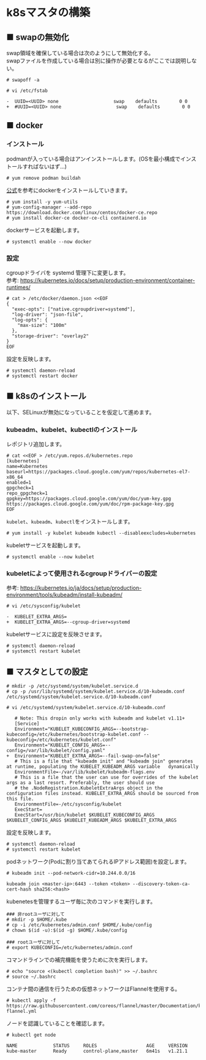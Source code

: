 # k8sマスタの構築
## ■ swapの無効化
swap領域を確保している場合は次のようにして無効化する。  
swapファイルを作成している場合は別に操作が必要となるがここでは説明しない。
```
# swapoff -a
```
```
# vi /etc/fstab
```
```
-  UUID=<UUID> none                    swap    defaults        0 0
+  #UUID=<UUID> none                    swap    defaults        0 0
```
## ■ docker
### インストール
podmanが入っている場合はアンインストールします。(OSを最小構成でインストールすればないはず...)
```
# yum remove podman buildah
```
[公式](https://docs.docker.com/engine/install/centos/)を参考にdockerをインストールしていきます。
```
# yum install -y yum-utils
# yum-config-manager --add-repo https://download.docker.com/linux/centos/docker-ce.repo
# yum install docker-ce docker-ce-cli containerd.io
```
dockerサービスを起動します。
```
# systemctl enable --now docker
```
### 設定
cgroupドライバを systemd 管理下に変更します。  
参考: https://kubernetes.io/docs/setup/production-environment/container-runtimes/
```
# cat > /etc/docker/daemon.json <<EOF
{
  "exec-opts": ["native.cgroupdriver=systemd"],
  "log-driver": "json-file",
  "log-opts": {
    "max-size": "100m"
  },
  "storage-driver": "overlay2"
}
EOF
```
設定を反映します。
```
# systemctl daemon-reload
# systemctl restart docker
```
## ■ k8sのインストール
以下、SELinuxが無効になっていることを仮定して進めます。
### kubeadm、kubelet、kubectlのインストール 
レポジトリ追加します。
```
# cat <<EOF > /etc/yum.repos.d/kubernetes.repo
[kubernetes]
name=Kubernetes
baseurl=https://packages.cloud.google.com/yum/repos/kubernetes-el7-x86_64
enabled=1
gpgcheck=1
repo_gpgcheck=1
gpgkey=https://packages.cloud.google.com/yum/doc/yum-key.gpg https://packages.cloud.google.com/yum/doc/rpm-package-key.gpg
EOF
```
`kubelet`、`kubeadm`、`kubectl`をインストールします。
```
# yum install -y kubelet kubeadm kubectl --disableexcludes=kubernetes
```
kubeletサービスを起動します。
```
# systemctl enable --now kubelet
```
### kubeletによって使用されるcgroupドライバーの設定
参考: https://kubernetes.io/ja/docs/setup/production-environment/tools/kubeadm/install-kubeadm/
```
# vi /etc/sysconfig/kubelet
```
```
-  KUBELET_EXTRA_ARGS=
+  KUBELET_EXTRA_ARGS=--cgroup-driver=systemd
```
kubeletサービスに設定を反映させます。
```
# systemctl daemon-reload
# systemctl restart kubelet
```
## ■ マスタとしての設定
```
# mkdir -p /etc/systemd/system/kubelet.service.d
# cp -p /usr/lib/systemd/system/kubelet.service.d/10-kubeadm.conf /etc/systemd/system/kubelet.service.d/10-kubeadm.conf
```
```
# vi /etc/systemd/system/kubelet.service.d/10-kubeadm.conf
```
```
   # Note: This dropin only works with kubeadm and kubelet v1.11+
   [Service]
   Environment="KUBELET_KUBECONFIG_ARGS=--bootstrap-kubeconfig=/etc/kubernetes/bootstrap-kubelet.conf --    kubeconfig=/etc/kubernetes/kubelet.conf"
   Environment="KUBELET_CONFIG_ARGS=--config=/var/lib/kubelet/config.yaml"
+  Environment="KUBELET_EXTRA_ARGS=--fail-swap-on=false"
   # This is a file that "kubeadm init" and "kubeadm join" generates at runtime, populating the KUBELET_KUBEADM_ARGS variable   dynamically
   EnvironmentFile=-/var/lib/kubelet/kubeadm-flags.env
   # This is a file that the user can use for overrides of the kubelet args as a last resort. Preferably, the user should use
   # the .NodeRegistration.KubeletExtraArgs object in the configuration files instead. KUBELET_EXTRA_ARGS should be sourced from this file.
   EnvironmentFile=-/etc/sysconfig/kubelet
   ExecStart=
   ExecStart=/usr/bin/kubelet $KUBELET_KUBECONFIG_ARGS $KUBELET_CONFIG_ARGS $KUBELET_KUBEADM_ARGS $KUBELET_EXTRA_ARGS
```
設定を反映します。
```
# systemctl daemon-reload
# systemctl restart kubelet
```
podネットワーク(Podに割り当てあてられるIPアドレス範囲)を設定します。
```
# kubeadm init --pod-network-cidr=10.244.0.0/16
```
```
kubeadm join <master-ip>:6443 --token <token> --discovery-token-ca-cert-hash sha256:<hash>
```
kubenetesを管理するユーザ毎に次のコマンドを実行します。
```
### 非rootユーザに対して
# mkdir -p $HOME/.kube
# cp -i /etc/kubernetes/admin.conf $HOME/.kube/config
# chown $(id -u):$(id -g) $HOME/.kube/config

### rootユーザに対して
# export KUBECONFIG=/etc/kubernetes/admin.conf
```
コマンドラインでの補完機能を使うために次を実行します。
```
# echo "source <(kubectl completion bash)" >> ~/.bashrc
# source ~/.bashrc
```
コンテナ間の通信を行うための仮想ネットワークはFlannelを使用する。
```
# kubectl apply -f https://raw.githubusercontent.com/coreos/flannel/master/Documentation/kube-flannel.yml
```
ノードを認識していることを確認します。
```
# kubectl get node
```
```
NAME             STATUS     ROLES                  AGE     VERSION
kube-master      Ready      control-plane,master   6m41s   v1.21.1
```
